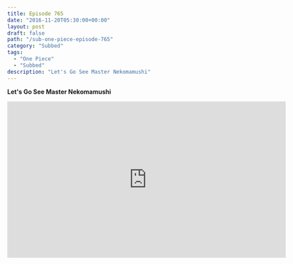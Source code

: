 ```yaml
---
title: Episode 765
date: "2016-11-20T05:30:00+00:00"
layout: post
draft: false
path: "/sub-one-piece-episode-765"
category: "Subbed"
tags:
  - "One Piece"
  - "Subbed"
description: "Let's Go See Master Nekomamushi"
---
```


**Let's Go See Master Nekomamushi**

<iframe width="640" height="360" src="https://www.rapidvideo.com/e/G6FRPGTQ3U" frameborder="0" marginwidth=0 marginheight=0 scrolling=no allowfullscreen></iframe>

